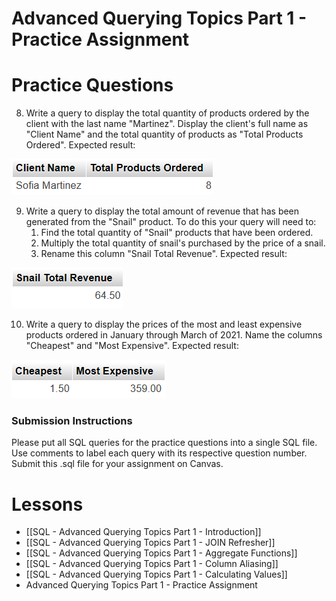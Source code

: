 # Advanced Querying Topics Part 1 - Practice Assignment
# Practice Questions
8. Write a query to display the total quantity of products ordered by the client with the last name "Martinez". Display the client's full name as "Client Name" and the total quantity of products as "Total Products Ordered". Expected result:
<img src="https://raw.githubusercontent.com/kellerflint/Class-Intro-SQL/hugo/content/Images/AQR9.png">

9. Write a query to display the total amount of revenue that has been generated from the "Snail" product. To do this your query will need to:
	1. Find the total quantity of "Snail" products that have been ordered.
	2. Multiply the total quantity of snail's purchased by the price of a snail.
	3. Rename this column "Snail Total Revenue". Expected result:
<img src="https://raw.githubusercontent.com/kellerflint/Class-Intro-SQL/hugo/content/Images/AQR8.png">

10. Write a query to display the prices of the most and least expensive products ordered in January through March of 2021. Name the columns "Cheapest" and "Most Expensive". Expected result:
<img src="https://raw.githubusercontent.com/kellerflint/Class-Intro-SQL/hugo/content/Images/AQR10.png">

### Submission Instructions

Please put all SQL queries for the practice questions into a single SQL file. Use comments to label each query with its respective question number. Submit this .sql file for your assignment on Canvas.

# Lessons
- [[SQL - Advanced Querying Topics Part 1 - Introduction]]
- [[SQL - Advanced Querying Topics Part 1 - JOIN Refresher]]
- [[SQL - Advanced Querying Topics Part 1 - Aggregate Functions]]
- [[SQL - Advanced Querying Topics Part 1 - Column Aliasing]]
- [[SQL - Advanced Querying Topics Part 1 - Calculating Values]]
- Advanced Querying Topics Part 1 - Practice Assignment